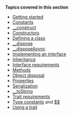 **Topics covered in this section**

* [Getting started](some-basics.md)
* [Constants](constants.md) 
* [__construct](constructors.md)
* [Constructors](constructors.md) 
* [Defining a class](defining-a-basic-class.md) 
* [__dispose](methods-with-predefined-semantics#method-__dispose)
* [__disposeAsync](methods-with-predefined-semantics#method-__disposeAsync.md)
* [Implementing an interface](implementing-an-interface.md) 
* [Inheritance](inheritance.md) 
* [Interface requirements](trait-and-interface-requirements.md)
* [Methods](methods.md)
* [Object disposal](object-disposal.md)
* [Properties](properties.md)
* [Serialization](serialization.md)
* [__toString](methods-with-predefined-semantics#method-__toString)
* [Trait requirements](trait-and-interface-requirements.md)
* [Type constants](type-constants.md) and [$$](type-constants-revisited.md)
* [Using a trait](using-a-trait.md) 
